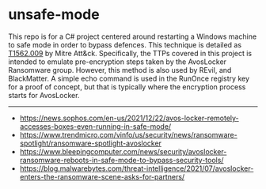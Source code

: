 # unsafe-mode
 
 This repo is for a C# project centered around restarting a Windows machine to safe mode in order to bypass defences. This technique is detailed as [T1562.009](https://attack.mitre.org/techniques/T1562/009/) by Mitre Att&ck.
 Specifically, the TTPs covered in this project is intended to emulate pre-encryption steps taken by the AvosLocker Ransomware group. However, this method is also used by REvil, and BlackMatter.
 A simple echo command is used in the RunOnce registry key for a proof of concept, but that is typically where the encryption process starts for AvosLocker.
 
 ---
 - https://news.sophos.com/en-us/2021/12/22/avos-locker-remotely-accesses-boxes-even-running-in-safe-mode/
 - https://www.trendmicro.com/vinfo/us/security/news/ransomware-spotlight/ransomware-spotlight-avoslocker
- https://www.bleepingcomputer.com/news/security/avoslocker-ransomware-reboots-in-safe-mode-to-bypass-security-tools/
- https://blog.malwarebytes.com/threat-intelligence/2021/07/avoslocker-enters-the-ransomware-scene-asks-for-partners/